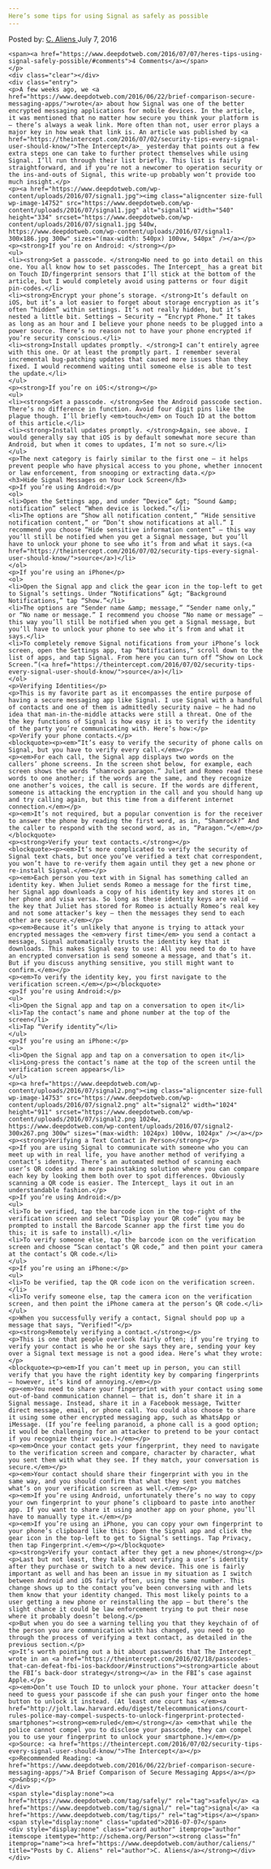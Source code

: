 ```yaml
---
Here’s some tips for using Signal as safely as possible
---
```

<article class="post-listing post-14751 post type-post status-publish format-standard has-post-thumbnail hentry  tag-safely tag-signal tag-tips">
    <div class="post-inner">
        <span>Posted by: <a href="https://www.deepdotweb.com/author/caliens/" title="">C. Aliens </a></span>
    <span>July 7, 2016</span>
    
    <span><a href="https://www.deepdotweb.com/2016/07/07/heres-tips-using-signal-safely-possible/#comments">4 Comments</a></span>
    </p>
    <div class="clear"></div>
    <div class="entry">
    <p>A few weeks ago, we <a href="https://www.deepdotweb.com/2016/06/22/brief-comparison-secure-messaging-apps/">wrote</a> about how Signal was one of the better encrypted messaging applications for mobile devices. In the article, it was mentioned that no matter how secure you think your platform is – there’s always a weak link. More often than not, user error plays a major key in how weak that link is. An article was published by <a href="https://theintercept.com/2016/07/02/security-tips-every-signal-user-should-know/">The Intercept</a>_ yesterday that points out a few extra steps one can take to further protect themselves while using Signal. I’ll run through their list briefly. This list is fairly straightforward, and if you’re not a newcomer to operation security or the ins-and-outs of Signal, this write-up probably won’t provide too much insight.</p>
    <p><a href="https://www.deepdotweb.com/wp-content/uploads/2016/07/signal1.jpg"><img class="aligncenter size-full wp-image-14752" src="https://www.deepdotweb.com/wp-content/uploads/2016/07/signal1.jpg" alt="signal1" width="540" height="334" srcset="https://www.deepdotweb.com/wp-content/uploads/2016/07/signal1.jpg 540w, https://www.deepdotweb.com/wp-content/uploads/2016/07/signal1-300x186.jpg 300w" sizes="(max-width: 540px) 100vw, 540px" /></a></p>
    <p><strong>If you’re on Android: </strong></p>
    <ul>
    <li><strong>Set a passcode. </strong>No need to go into detail on this one. You all know how to set passcodes. The Intercept_ has a great bit on Touch ID/fingerprint sensors that I’ll stick at the bottom of the article, but I would completely avoid using patterns or four digit pin-codes.</li>
    <li><strong>Encrypt your phone’s storage. </strong>It’s default on iOS, but it’s a lot easier to forget about storage encryption as it’s often “hidden” within settings. It’s not really hidden, but it’s nested a little bit. Settings → Security → “Encrypt Phone.” It takes as long as an hour and I believe your phone needs to be plugged into a power source. There’s no reason not to have your phone encrypted if you’re security conscious.</li>
    <li><strong>Install updates promptly. </strong>I can’t entirely agree with this one. Or at least the promptly part. I remember several incremental bug-patching updates that caused more issues than they fixed. I would recommend waiting until someone else is able to test the update.</li>
    </ul>
    <p><strong>If you’re on iOS:</strong></p>
    <ul>
    <li><strong>Set a passcode. </strong>See the Android passcode section. There’s no difference in function. Avoid four digit pins like the plague though. I’ll briefly <em>touch</em> on Touch ID at the bottom of this article.</li>
    <li><strong>Install updates promptly. </strong>Again, see above. I would generally say that iOS is by default somewhat more secure than Android, but when it comes to updates, I’m not so sure.</li>
    </ul>
    <p>The next category is fairly similar to the first one – it helps prevent people who have physical access to you phone, whether innocent or law enforcement, from snooping or extracting data.</p>
    <h3>Hide Signal Messages on Your Lock Screen</h3>
    <p>If you’re using Android:</p>
    <ol>
    <li>Open the Settings app, and under “Device” &gt; “Sound &amp; notification” select “When device is locked.”</li>
    <li>The options are “Show all notification content,” “Hide sensitive notification content,” or “Don’t show notifications at all.” I recommend you choose “Hide sensitive information content” — this way you’ll still be notified when you get a Signal message, but you’ll have to unlock your phone to see who it’s from and what it says.(<a href="https://theintercept.com/2016/07/02/security-tips-every-signal-user-should-know/">source</a>)</li>
    </ol>
    <p>If you’re using an iPhone</p>
    <ol>
    <li>Open the Signal app and click the gear icon in the top-left to get to Signal’s settings. Under “Notifications” &gt; “Background Notifications,” tap “Show.”</li>
    <li>The options are “Sender name &amp; message,” “Sender name only,” or “No name or message.” I recommend you choose “No name or message” — this way you’ll still be notified when you get a Signal message, but you’ll have to unlock your phone to see who it’s from and what it says.</li>
    <li>To completely remove Signal notifications from your iPhone’s lock screen, open the Settings app, tap “Notifications,” scroll down to the list of apps, and tap Signal. From here you can turn off “Show on Lock Screen.”(<a href="https://theintercept.com/2016/07/02/security-tips-every-signal-user-should-know/">source</a>)</li>
    </ol>
    <p>Verifying Identities</p>
    <p>This is my favorite part as it encompasses the entire purpose of having a secure messaging app like Signal. I use Signal with a handful of contacts and one of them is admittedly security naive – he had no idea that man-in-the-middle attacks were still a threat. One of the the key functions of Signal is how easy it is to verify the identity of the party you’re communicating with. Here’s how:</p>
    <p>Verify your phone contacts.</p>
    <blockquote><p><em>“It’s easy to verify the security of phone calls on Signal, but you have to verify every call.</em></p>
    <p><em>For each call, the Signal app displays two words on the callers’ phone screens. In the screen shot below, for example, each screen shows the words “shamrock paragon.” Juliet and Romeo read these words to one another; if the words are the same, and they recognize one another’s voices, the call is secure. If the words are different, someone is attacking the encryption in the call and you should hang up and try calling again, but this time from a different internet connection.</em></p>
    <p><em>It’s not required, but a popular convention is for the receiver to answer the phone by reading the first word, as in, “Shamrock?” And the caller to respond with the second word, as in, “Paragon.”</em></p></blockquote>
    <p><strong>Verify your text contacts.</strong></p>
    <blockquote><p><em>It’s more complicated to verify the security of Signal text chats, but once you’ve verified a text chat correspondent, you won’t have to re-verify them again until they get a new phone or re-install Signal.</em></p>
    <p><em>Each person you text with in Signal has something called an identity key. When Juliet sends Romeo a message for the first time, her Signal app downloads a copy of his identity key and stores it on her phone and visa versa. So long as these identity keys are valid — the key that Juliet has stored for Romeo is actually Romeo’s real key and not some attacker’s key — then the messages they send to each other are secure.</em></p>
    <p><em>Because it’s unlikely that anyone is trying to attack your encrypted messages the <em>very first time</em> you send a contact a message, Signal automatically trusts the identity key that it downloads. This makes Signal easy to use: All you need to do to have an encrypted conversation is send someone a message, and that’s it. But if you discuss anything sensitive, you still might want to confirm.</em></p>
    <p><em>To verify the identity key, you first navigate to the verification screen.</em></p></blockquote>
    <p>If you’re using Android:</p>
    <ul>
    <li>Open the Signal app and tap on a conversation to open it</li>
    <li>Tap the contact’s name and phone number at the top of the screen</li>
    <li>Tap “Verify identity”</li>
    </ul>
    <p>If you’re using an iPhone:</p>
    <ul>
    <li>Open the Signal app and tap on a conversation to open it</li>
    <li>Long-press the contact’s name at the top of the screen until the verification screen appears</li>
    </ul>
    <p><a href="https://www.deepdotweb.com/wp-content/uploads/2016/07/signal2.png"><img class="aligncenter size-full wp-image-14753" src="https://www.deepdotweb.com/wp-content/uploads/2016/07/signal2.png" alt="signal2" width="1024" height="911" srcset="https://www.deepdotweb.com/wp-content/uploads/2016/07/signal2.png 1024w, https://www.deepdotweb.com/wp-content/uploads/2016/07/signal2-300x267.png 300w" sizes="(max-width: 1024px) 100vw, 1024px" /></a></p>
    <p><strong>Verifying a Text Contact in Person</strong></p>
    <p>If you are using Signal to communicate with someone who you can meet up with in real life, you have another method of verifying a contact’s identity. There’s an automated method of scanning each user’s QR codes and a more painstaking solution where you can compare each key by looking them both over to spot differences. Obviously scanning a QR code is easier. The Intercept_ lays it out in an understandable fashion.</p>
    <p>If you’re using Android:</p>
    <ul>
    <li>To be verified, tap the barcode icon in the top-right of the verification screen and select “Display your QR code” (you may be prompted to install the Barcode Scanner app the first time you do this; it is safe to install).</li>
    <li>To verify someone else, tap the barcode icon on the verification screen and choose “Scan contact’s QR code,” and then point your camera at the contact’s QR code.</li>
    </ul>
    <p>If you’re using an iPhone:</p>
    <ul>
    <li>To be verified, tap the QR code icon on the verification screen.</li>
    <li>To verify someone else, tap the camera icon on the verification screen, and then point the iPhone camera at the person’s QR code.</li>
    </ul>
    <p>When you successfully verify a contact, Signal should pop up a message that says, “Verified!”</p>
    <p><strong>Remotely verifying a contact.</strong></p>
    <p>This is one that people overlook fairly often; if you’re trying to verify your contact is who he or she says they are, sending your key over a Signal text message is not a good idea. Here’s what they wrote:</p>
    <blockquote><p><em>If you can’t meet up in person, you can still verify that you have the right identity key by comparing fingerprints — however, it’s kind of annoying.</em></p>
    <p><em>You need to share your fingerprint with your contact using some out-of-band communication channel — that is, don’t share it in a Signal message. Instead, share it in a Facebook message, Twitter direct message, email, or phone call. You could also choose to share it using some other encrypted messaging app, such as WhatsApp or iMessage. (If you’re feeling paranoid, a phone call is a good option; it would be challenging for an attacker to pretend to be your contact if you recognize their voice.)</em></p>
    <p><em>Once your contact gets your fingerprint, they need to navigate to the verification screen and compare, character by character, what you sent them with what they see. If they match, your conversation is secure.</em></p>
    <p><em>Your contact should share their fingerprint with you in the same way, and you should confirm that what they sent you matches what’s on your verification screen as well.</em></p>
    <p><em>If you’re using Android, unfortunately there’s no way to copy your own fingerprint to your phone’s clipboard to paste into another app. If you want to share it using another app on your phone, you’ll have to manually type it.</em></p>
    <p><em>If you’re using an iPhone, you can copy your own fingerprint to your phone’s clipboard like this: Open the Signal app and click the gear icon in the top-left to get to Signal’s settings. Tap Privacy, then tap Fingerprint.</em></p></blockquote>
    <p><strong>Verify your contact after they get a new phone</strong></p>
    <p>Last but not least, they talk about verifying a user’s identity after they purchase or switch to a new device. This one is fairly important as well and has been an issue in my situation as I switch between Android and iOS fairly often, using the same number. This change shows up to the contact you’ve been conversing with and lets them know that your identity changed. This most likely points to a user getting a new phone or reinstalling the app – but there’s the slight chance it could be law enforcement trying to put their nose where it probably doesn’t belong.</p>
    <p>But when you do see a warning telling you that they keychain of of the person you are communication with has changed, you need to go through the process of verifying a text contact, as detailed in the previous section.</p>
    <p>It’s worth pointing out a bit about passwords that The Intercept_ wrote in an <a href="https://theintercept.com/2016/02/18/passcodes-that-can-defeat-fbi-ios-backdoor/#instructions"><strong>article about the FBI’s back-door strategy</strong></a> in the FBI’s case against Apple.</p>
    <p><em>Don’t use Touch ID to unlock your phone. Your attacker doesn’t need to guess your passcode if she can push your finger onto the home button to unlock it instead. (At least one court has </em><a href="http://jolt.law.harvard.edu/digest/telecommunications/court-rules-police-may-compel-suspects-to-unlock-fingerprint-protected-smartphones"><strong><em>ruled</em></strong></a> <em>that while the police cannot compel you to disclose your passcode, they can compel you to use your fingerprint to unlock your smartphone.)</em></p>
    <p>Source: <a href="https://theintercept.com/2016/07/02/security-tips-every-signal-user-should-know/">The Intercept</a></p>
    <p>Recommended Reading: <a href="https://www.deepdotweb.com/2016/06/22/brief-comparison-secure-messaging-apps/">A Brief Comparison of Secure Messaging Apps</a></p>
    <p>&nbsp;</p>
    </div>
    <span style="display:none"><a href="https://www.deepdotweb.com/tag/safely/" rel="tag">safely</a> <a href="https://www.deepdotweb.com/tag/signal/" rel="tag">signal</a> <a href="https://www.deepdotweb.com/tag/tips/" rel="tag">tips</a></span> <span style="display:none" class="updated">2016-07-07</span>
    <div style="display:none" class="vcard author" itemprop="author" itemscope itemtype="http://schema.org/Person"><strong class="fn" itemprop="name"><a href="https://www.deepdotweb.com/author/caliens/" title="Posts by C. Aliens" rel="author">C. Aliens</a></strong></div>
    </div>
</article>

